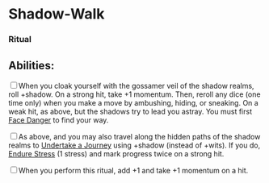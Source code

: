 # Shadow-Walk
### Ritual


## Abilities:
<input type="checkbox" />When you cloak yourself with the gossamer veil of the shadow realms, roll +shadow. On a strong hit, take +1 momentum. Then, reroll any dice (one time only) when you make a move by ambushing, hiding, or sneaking. On a weak hit, as above, but the shadows try to lead you astray. You must first [Face Danger](ironsworn/moves/adventure/face_danger) to find your way.

<input type="checkbox" />As above, and you may also travel along the hidden paths of the shadow realms to [Undertake a Journey](ironsworn/moves/adventure/undertake_a_journey) using +shadow (instead of +wits). If you do, [Endure Stress](ironsworn/moves/suffer/endure_stress) (1 stress) and mark progress twice on a strong hit.

<input type="checkbox" />When you perform this ritual, add +1 and take +1 momentum on a hit.

